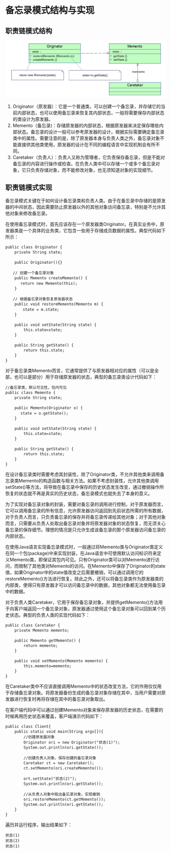# 备忘录模式结构与实现

## 职责链模式结构
![备忘录模式结构图](../../图片/备忘录模式结构图.jpg)  
1. Originator（原发器）：它是一个普通类，可以创建一个备忘录，并存储它的当前内部状态，也可以使用备忘录来恢复其内部状态，一般将需要保存内部状态的类设计为原发器。
2. Memento（备忘录)：存储原发器的内部状态，根据原发器来决定保存哪些内部状态。备忘录的设计一般可以参考原发器的设计，根据实际需要确定备忘录类中的属性。需要注意的是，除了原发器本身与负责人类之外，备忘录对象不能直接供其他类使用，原发器的设计在不同的编程语言中实现机制会有所不同。
3. Caretaker（负责人）：负责人又称为管理者，它负责保存备忘录，但是不能对备忘录的内容进行操作或检查。在负责人类中可以存储一个或多个备忘录对象，它只负责存储对象，而不能修改对象，也无须知道对象的实现细节。

## 职责链模式实现
备忘录模式关键在于如何设计备忘录类和负责人类。由于在备忘录中存储的是原发器的中间状态，因此需要防止原发器以外的其他对象访问备忘录，特别是不允许其他对象来修改备忘录。

在使用备忘录模式时，首先应该存在一个原发器类Originator。在真实业务中，原发器类是一个具体的业务类，它包含一些用于存储成员数据的属性。典型代码如下所示：
```
public class Originator {  
    private String state;  

    public Originator(){}  

　　// 创建一个备忘录对象  
    public Memento createMemento() {  
　　　　return new Memento(this);  
    }  

　　// 根据备忘录对象恢复原发器状态  
    public void restoreMemento(Memento m) {  
　　　　 state = m.state;  
    }  

    public void setState(String state) {  
        this.state=state;  
    }  

    public String getState() {  
        return this.state;  
    }  
}
```
对于备忘录类Memento而言，它通常提供了与原发器相对应的属性（可以是全部，也可以是部分）用于存储原发器的状态，典型的备忘录类设计代码如下：
```
//备忘录类，默认可见性，包内可见  
public class Memento {  
    private String state;  

    public Memento(Originator o) {  
　　　　state = o.getState();  
    }  

    public void setState(String state) {  
        this.state=state;  
    }  

    public String getState() {  
        return this.state;  
    }  
}
```
在设计备忘录类时需要考虑其封装性，除了Originator类，不允许其他类来调用备忘录类Memento的构造函数与相关方法。如果不考虑封装性，允许其他类调用setState()等方法，将导致在备忘录中保存的历史状态发生改变，通过撤销操作所恢复的状态就不再是真实的历史状态，备忘录模式也就失去了本身的意义。

为了实现对备忘录对象的封装，需要对备忘录的调用进行控制，对于原发器而言，它可以调用备忘录的所有信息，允许原发器访问返回到先前状态所需的所有数据，对于负责人而言，只负责备忘录的保存并将备忘录传递给其他对象；对于其他对象而言，只需要从负责人处取出备忘录对象并将原发器对象的状态恢复，而无须关心备忘录的保存细节。理想的情况是只允许生成该备忘录的那个原发器访问备忘录的内部状态。

在使用Java语言实现备忘录模式时，一般通过将Memento类与Originator类定义在同一个包(package)中来实现封装，在Java语言中可使用默认访问标识符来定义Memento类，即保证其包内可见。只有Originator类可以对Memento进行访问，而限制了其他类对Memento的访问。在Memento中保存了Originator的state值，如果Originator中的state值改变之后需要撤销，可以通过调用它的restoreMemento()方法进行恢复。除此之外，还可以将备忘录类作为原发器类的内部类，使得只有原发器才可以访问备忘录中的数据，其他对象都无法使用备忘录中的数据。

对于负责人类Caretaker，它用于保存备忘录对象，并提供getMemento()方法用于向客户端返回一个备忘录对象，原发器通过使用这个备忘录对象可以回到某个历史状态。典型的负责人类的实现代码如下：
```
public class Caretaker {  
    private Memento memento;  

    public Memento getMemento() {  
        return memento;  
    }  

    public void setMemento(Memento memento) {  
        this.memento=memento;  
    }  
}
```
在Caretaker类中不应该直接调用Memento中的状态改变方法，它的作用仅仅用于存储备忘录对象。将原发器备份生成的备忘录对象存储在其中，当用户需要对原发器进行恢复时再将存储在其中的备忘录对象取出。

在客户端代码中可以通过创建Memento对象来保存原发器的历史状态，在需要的时候再用历史状态来覆盖，客户端演示代码如下：
```
public class Client{
    public static void main(String args[]){
        //创建原发器对象
        Originator ori = new Originator("状态(1)");
        System.out.println(ori.getState());

        //创建负责人对象，保存创建的备忘录对象
        Caretaker ct = new Caretaker();
        ct.setMemento(ori.createMemento());

        ort.setState("状态(2)");
        System.out.println(ori.getState());

        //从负责人对象中取出备忘录对象，实现撤销
        ori.restoreMemento(ct.getMemento());
        System.out.println(ori.getState());
    }
}
```
遍历并运行程序，输出结果如下：
```
状态(1)
状态(2)
状态(1)
```